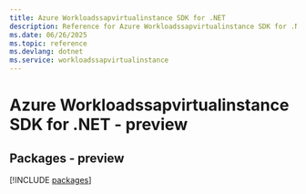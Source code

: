 ```yaml
---
title: Azure Workloadssapvirtualinstance SDK for .NET
description: Reference for Azure Workloadssapvirtualinstance SDK for .NET
ms.date: 06/26/2025
ms.topic: reference
ms.devlang: dotnet
ms.service: workloadssapvirtualinstance
---
```

# Azure Workloadssapvirtualinstance SDK for .NET - preview
## Packages - preview
[!INCLUDE [packages](workloadssapvirtualinstance-index.md)]